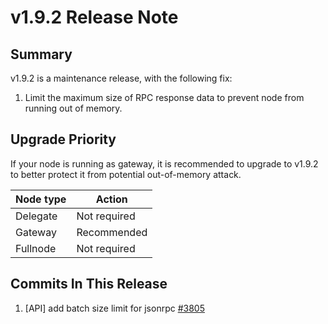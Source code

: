 # v1.9.2 Release Note

## Summary
v1.9.2 is a maintenance release, with the following fix:

1. Limit the maximum size of RPC response data to prevent node from running out
of memory.

## Upgrade Priority
If your node is running as gateway, it is recommended to upgrade to v1.9.2 to
better protect it from potential out-of-memory attack.

| Node type  | Action       |
| ---------- | ------------ |
| Delegate   | Not required |
| Gateway    | Recommended  |
| Fullnode   | Not required |

## Commits In This Release
1. [API] add batch size limit for jsonrpc [#3805](https://github.com/iotexproject/iotex-core/pull/3805)
